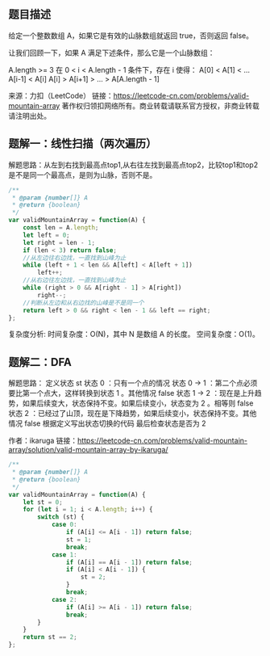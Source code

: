 ## 题目描述

给定一个整数数组 A，如果它是有效的山脉数组就返回 true，否则返回 false。

让我们回顾一下，如果 A 满足下述条件，那么它是一个山脉数组：

A.length >= 3
在 0 < i < A.length - 1 条件下，存在 i 使得：
A[0] < A[1] < ... A[i-1] < A[i]
A[i] > A[i+1] > ... > A[A.length - 1]

来源：力扣（LeetCode）
链接：https://leetcode-cn.com/problems/valid-mountain-array
著作权归领扣网络所有。商业转载请联系官方授权，非商业转载请注明出处。

## 题解一：线性扫描（两次遍历）

解题思路：从左到右找到最高点top1,从右往左找到最高点top2，比较top1和top2是不是同一个最高点，是则为山脉，否则不是。

```js
/**
 * @param {number[]} A
 * @return {boolean}
 */
var validMountainArray = function(A) {
    const len = A.length;
    let left = 0;
    let right = len - 1;
    if (len < 3) return false;
    //从左边往右边找，一直找到山峰为止
    while (left + 1 < len && A[left] < A[left + 1])
        left++;
    //从右边往左边找，一直找到山峰为止
    while (right > 0 && A[right - 1] > A[right])
        right--;
    //判断从左边和从右边找的山峰是不是同一个
    return left > 0 && right < len - 1 && left == right;
};
```


复杂度分析:
时间复杂度：O(N)，其中 N 是数组 A 的长度。
空间复杂度：O(1)。


## 题解二：DFA

解题思路：
定义状态 st
状态 0 ：只有一个点的情况
状态 0 -> 1 ：第二个点必须要比第一个点大，这样转换到状态 1 。其他情况 false
状态 1 -> 2 ：现在是上升趋势，如果后续变大，状态保持不变。如果后续变小，状态变为 2 。相等则 false
状态 2 ：已经过了山顶，现在是下降趋势，如果后续变小，状态保持不变。其他情况 false
根据定义写出状态切换的代码
最后检查状态是否为 2


作者：ikaruga
链接：https://leetcode-cn.com/problems/valid-mountain-array/solution/valid-mountain-array-by-ikaruga/

```js
/**
 * @param {number[]} A
 * @return {boolean}
 */
var validMountainArray = function(A) {
    let st = 0;
    for (let i = 1; i < A.length; i++) {
        switch (st) {
            case 0: 
                if (A[i] <= A[i - 1]) return false;
                st = 1;
                break;
            case 1:
                if (A[i] == A[i - 1]) return false;
                if (A[i] < A[i - 1]) {
                    st = 2;
                }
                break;
            case 2:
                if (A[i] >= A[i - 1]) return false;
                break;
        }
    }
    return st == 2;
};
```

